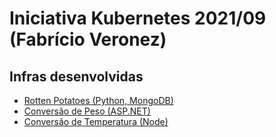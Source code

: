 # Iniciativa Kubernetes 2021/09 (Fabrício Veronez)

## Infras desenvolvidas

- [Rotten Potatoes (Python, MongoDB)](https://github.com/felippedesouza/rotten-potatoes)
- [Conversão de Peso (ASP.NET)](https://github.com/felippedesouza/conversao-peso)
- [Conversão de Temperatura (Node)](https://github.com/felippedesouza/conversao-temperatura)
